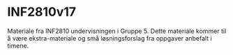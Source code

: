 # INF2810v17
Materiale fra INF2810 undervisningen i Gruppe 5. Dette materiale kommer til å være ekstra-materiale og små løsningsforslag fra oppgaver anbefalt i timene.
